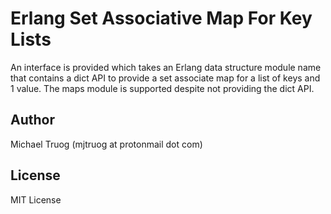 Erlang Set Associative Map For Key Lists
========================================

An interface is provided which takes an Erlang data structure module name
that contains a dict API to provide a set associate map for a
list of keys and 1 value.  The maps module is supported despite not providing
the dict API.

Author
------

Michael Truog (mjtruog at protonmail dot com)

License
-------

MIT License
